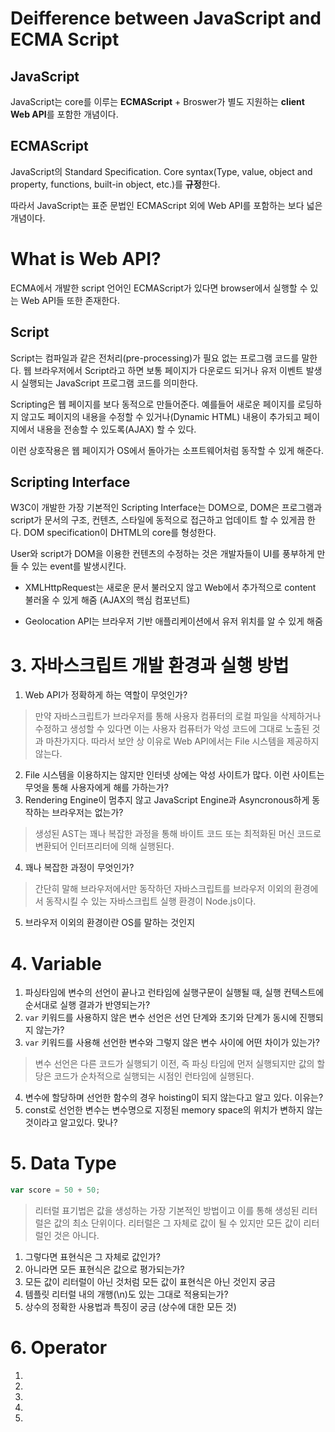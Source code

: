 # Deifference between JavaScript and ECMA Script

## JavaScript
JavaScript는 core를 이루는 **ECMAScript** + Broswer가 별도 지원하는 **client Web API**를 포함한 개념이다.

## ECMAScript
JavaScript의 Standard Specification. Core syntax(Type, value, object and property, functions, built-in object, etc.)를 **규정**한다.

따라서 JavaScript는 표준 문법인 ECMAScript 외에 Web API를 포함하는 보다 넓은 개념이다.

# What is Web API?

ECMA에서 개발한 script 언어인 ECMAScript가 있다면 browser에서 실행할 수 있는 Web API들 또한 존재한다.

## Script
Script는 컴파일과 같은 전처리(pre-processing)가 필요 없는 프로그램 코드를 말한다. 웹 브라우저에서 Script라고 하면 보통 페이지가 다운로드 되거나 유저 이벤트 발생시 실행되는 JavaScript 프로그램 코드를 의미한다.

Scripting은 웹 페이지를 보다 동적으로 만들어준다. 예를들어 새로운 페이지를 로딩하지 않고도 페이지의 내용을 수정할 수 있거나(Dynamic HTML) 내용이 추가되고 페이지에서 내용을 전송할 수 있도록(AJAX) 할 수 있다. 

이런 상호작용은 웹 페이지가 OS에서 돌아가는 소프트웨어처럼 동작할 수 있게 해준다.

## Scripting Interface

W3C이 개발한 가장 기본적인 Scripting Interface는 DOM으로, DOM은 프로그램과 script가 문서의 구조, 컨텐츠, 스타일에 동적으로 접근하고 업데이트 할 수 있게끔 한다. DOM specification이 DHTML의 core를 형성한다.

User와 script가 DOM을 이용한 컨텐츠의 수정하는 것은 개발자들이 UI를 풍부하게 만들 수 있는 event를 발생시킨다.

- XMLHttpRequest는 새로운 문서 불러오지 않고 Web에서 추가적으로 content 불러올 수 있게 해줌 (AJAX의 핵심 컴포넌트)

- Geolocation API는 브라우저 기반 애플리케이션에서 유저 위치를 알 수 있게 해줌


# 3. 자바스크립트 개발 환경과 실행 방법

1. Web API가 정확하게 하는 역할이 무엇인가?

> 만약 자바스크립트가 브라우저를 통해 사용자 컴퓨터의 로컬 파일을 삭제하거나 수정하고 생성할 수 있다면 이는 사용자 컴퓨터가 악성 코드에 그대로 노출된 것과 마찬가지다. 따라서 보안 상 이유로 Web API에서는 File 시스템을 제공하지 않는다.
2. File 시스템을 이용하지는 않지만 인터넷 상에는 악성 사이트가 많다. 이런 사이트는 무엇을 통해 사용자에게 해를 가하는가?
3. Rendering Engine이 멈추지 않고 JavaScript Engine과 Asyncronous하게 동작하는 브라우저는 없는가?

>생성된 AST는 꽤나 복잡한 과정을 통해 바이트 코드 또는 최적화된 머신 코드로 변환되어 인터프리터에 의해 실행된다.
4. 꽤나 복잡한 과정이 무엇인가?

> 간단히 말해 브라우저에서만 동작하던 자바스크립트를 브라우저 이외의 환경에서 동작시킬 수 있는 자바스크립트 실행 환경이 Node.js이다.
5. 브라우저 이외의 환경이란 OS를 말하는 것인지

# 4. Variable
1. 파싱타임에 변수의 선언이 끝나고 런타임에 실행구문이 실행될 때, 실행 컨텍스트에 순서대로 실행 결과가 반영되는가?
2. `var` 키워드를 사용하지 않은 변수 선언은 선언 단계와 초기와 단계가 동시에 진행되지 않는가?
3. `var` 키워드를 사용해 선언한 변수와 그렇지 않은 변수 사이에 어떤 차이가 있는가?

> 변수 선언은 다른 코드가 실행되기 이전, 즉 파싱 타임에 먼저 실행되지만 값의 할당은 코드가 순차적으로 실행되는 시점인 런타임에 실행된다.
4. 변수에 할당하며 선언한 함수의 경우 hoisting이 되지 않는다고 알고 있다. 이유는?
5. const로 선언한 변수는 변수명으로 지정된 memory space의 위치가 변하지 않는 것이라고 알고있다. 맞나?

# 5. Data Type
```javascript
var score = 50 + 50;
```
> 리터럴 표기법은 값을 생성하는 가장 기본적인 방법이고 이를 통해 생성된 리터럴은 값의 최소 단위이다. 리터럴은 그 자체로 값이 될 수 있지만 모든 값이 리터럴인 것은 아니다.
1. 그렇다면 표현식은 그 자체로 값인가?
2. 아니라면 모든 표현식은 값으로 평가되는가?
3. 모든 값이 리터럴이 아닌 것처럼 모든 값이 표현식은 아닌 것인지 궁금
4. 템플릿 리터럴 내의 개행(\n)도 있는 그대로 적용되는가?
5. 상수의 정확한 사용법과 특징이 궁금 (상수에 대한 모든 것)

# 6. Operator

1.
2.
3.
4.
5.
